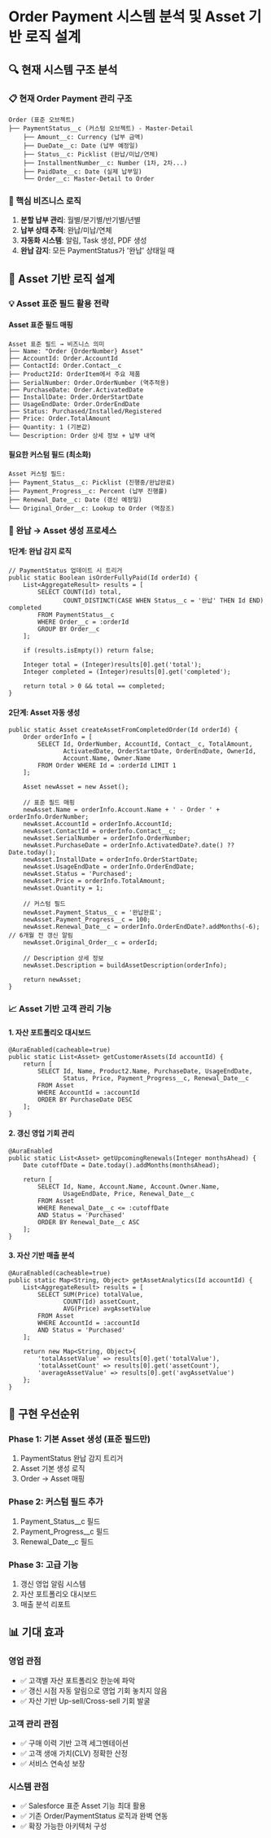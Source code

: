 # Order Payment 시스템 분석 및 Asset 기반 로직 설계

## 🔍 현재 시스템 구조 분석

### 📋 현재 Order Payment 관리 구조
```
Order (표준 오브젝트)
├── PaymentStatus__c (커스텀 오브젝트) - Master-Detail
    ├── Amount__c: Currency (납부 금액)
    ├── DueDate__c: Date (납부 예정일)
    ├── Status__c: Picklist (완납/미납/연체)
    ├── InstallmentNumber__c: Number (1차, 2차...)
    ├── PaidDate__c: Date (실제 납부일)
    └── Order__c: Master-Detail to Order
```

### 🎯 핵심 비즈니스 로직
1. **분할 납부 관리**: 월별/분기별/반기별/년별
2. **납부 상태 추적**: 완납/미납/연체
3. **자동화 시스템**: 알림, Task 생성, PDF 생성
4. **완납 감지**: 모든 PaymentStatus가 '완납' 상태일 때

## 🚀 Asset 기반 로직 설계

### 💡 Asset 표준 필드 활용 전략

#### Asset 표준 필드 매핑
```apex
Asset 표준 필드 → 비즈니스 의미
├── Name: "Order {OrderNumber} Asset"
├── AccountId: Order.AccountId
├── ContactId: Order.Contact__c
├── Product2Id: OrderItem에서 주요 제품
├── SerialNumber: Order.OrderNumber (역추적용)
├── PurchaseDate: Order.ActivatedDate
├── InstallDate: Order.OrderStartDate
├── UsageEndDate: Order.OrderEndDate
├── Status: Purchased/Installed/Registered
├── Price: Order.TotalAmount
├── Quantity: 1 (기본값)
└── Description: Order 상세 정보 + 납부 내역
```

#### 필요한 커스텀 필드 (최소화)
```apex
Asset 커스텀 필드:
├── Payment_Status__c: Picklist (진행중/완납완료)
├── Payment_Progress__c: Percent (납부 진행률)
├── Renewal_Date__c: Date (갱신 예정일)
└── Original_Order__c: Lookup to Order (역참조)
```

### 🔄 완납 → Asset 생성 프로세스

#### 1단계: 완납 감지 로직
```apex
// PaymentStatus 업데이트 시 트리거
public static Boolean isOrderFullyPaid(Id orderId) {
    List<AggregateResult> results = [
        SELECT COUNT(Id) total,
               COUNT_DISTINCT(CASE WHEN Status__c = '완납' THEN Id END) completed
        FROM PaymentStatus__c 
        WHERE Order__c = :orderId
        GROUP BY Order__c
    ];
    
    if (results.isEmpty()) return false;
    
    Integer total = (Integer)results[0].get('total');
    Integer completed = (Integer)results[0].get('completed');
    
    return total > 0 && total == completed;
}
```

#### 2단계: Asset 자동 생성
```apex
public static Asset createAssetFromCompletedOrder(Id orderId) {
    Order orderInfo = [
        SELECT Id, OrderNumber, AccountId, Contact__c, TotalAmount,
               ActivatedDate, OrderStartDate, OrderEndDate, OwnerId,
               Account.Name, Owner.Name
        FROM Order WHERE Id = :orderId LIMIT 1
    ];
    
    Asset newAsset = new Asset();
    
    // 표준 필드 매핑
    newAsset.Name = orderInfo.Account.Name + ' - Order ' + orderInfo.OrderNumber;
    newAsset.AccountId = orderInfo.AccountId;
    newAsset.ContactId = orderInfo.Contact__c;
    newAsset.SerialNumber = orderInfo.OrderNumber;
    newAsset.PurchaseDate = orderInfo.ActivatedDate?.date() ?? Date.today();
    newAsset.InstallDate = orderInfo.OrderStartDate;
    newAsset.UsageEndDate = orderInfo.OrderEndDate;
    newAsset.Status = 'Purchased';
    newAsset.Price = orderInfo.TotalAmount;
    newAsset.Quantity = 1;
    
    // 커스텀 필드
    newAsset.Payment_Status__c = '완납완료';
    newAsset.Payment_Progress__c = 100;
    newAsset.Renewal_Date__c = orderInfo.OrderEndDate?.addMonths(-6); // 6개월 전 갱신 알림
    newAsset.Original_Order__c = orderId;
    
    // Description 상세 정보
    newAsset.Description = buildAssetDescription(orderInfo);
    
    return newAsset;
}
```

### 📈 Asset 기반 고객 관리 기능

#### 1. 자산 포트폴리오 대시보드
```apex
@AuraEnabled(cacheable=true)
public static List<Asset> getCustomerAssets(Id accountId) {
    return [
        SELECT Id, Name, Product2.Name, PurchaseDate, UsageEndDate,
               Status, Price, Payment_Progress__c, Renewal_Date__c
        FROM Asset 
        WHERE AccountId = :accountId 
        ORDER BY PurchaseDate DESC
    ];
}
```

#### 2. 갱신 영업 기회 관리
```apex
@AuraEnabled
public static List<Asset> getUpcomingRenewals(Integer monthsAhead) {
    Date cutoffDate = Date.today().addMonths(monthsAhead);
    
    return [
        SELECT Id, Name, Account.Name, Account.Owner.Name,
               UsageEndDate, Price, Renewal_Date__c
        FROM Asset 
        WHERE Renewal_Date__c <= :cutoffDate
        AND Status = 'Purchased'
        ORDER BY Renewal_Date__c ASC
    ];
}
```

#### 3. 자산 기반 매출 분석
```apex
@AuraEnabled(cacheable=true)
public static Map<String, Object> getAssetAnalytics(Id accountId) {
    List<AggregateResult> results = [
        SELECT SUM(Price) totalValue,
               COUNT(Id) assetCount,
               AVG(Price) avgAssetValue
        FROM Asset 
        WHERE AccountId = :accountId
        AND Status = 'Purchased'
    ];
    
    return new Map<String, Object>{
        'totalAssetValue' => results[0].get('totalValue'),
        'totalAssetCount' => results[0].get('assetCount'),
        'averageAssetValue' => results[0].get('avgAssetValue')
    };
}
```

## 🎯 구현 우선순위

### Phase 1: 기본 Asset 생성 (표준 필드만)
1. PaymentStatus 완납 감지 트리거
2. Asset 기본 생성 로직
3. Order → Asset 매핑

### Phase 2: 커스텀 필드 추가
1. Payment_Status__c 필드
2. Payment_Progress__c 필드  
3. Renewal_Date__c 필드

### Phase 3: 고급 기능
1. 갱신 영업 알림 시스템
2. 자산 포트폴리오 대시보드
3. 매출 분석 리포트

## 📊 기대 효과

### 영업 관점
- ✅ 고객별 자산 포트폴리오 한눈에 파악
- ✅ 갱신 시점 자동 알림으로 영업 기회 놓치지 않음
- ✅ 자산 기반 Up-sell/Cross-sell 기회 발굴

### 고객 관리 관점  
- ✅ 구매 이력 기반 고객 세그멘테이션
- ✅ 고객 생애 가치(CLV) 정확한 산정
- ✅ 서비스 연속성 보장

### 시스템 관점
- ✅ Salesforce 표준 Asset 기능 최대 활용
- ✅ 기존 Order/PaymentStatus 로직과 완벽 연동
- ✅ 확장 가능한 아키텍처 구성
